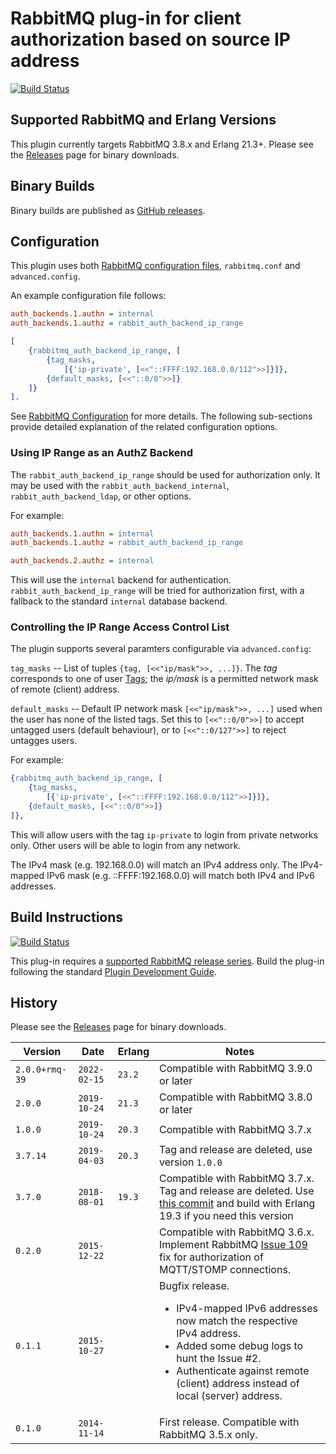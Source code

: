 # RabbitMQ plug-in for client authorization based on source IP address

[![Build Status](https://github.com/gotthardp/rabbitmq-auth-backend-ip-range/actions/workflows/main.yaml/badge.svg?branch=master)](https://github.com/gotthardp/rabbitmq-auth-backend-ip-range/actions)

## Supported RabbitMQ and Erlang Versions

This plugin currently targets RabbitMQ 3.8.x and Erlang 21.3+. Please see the [Releases](https://github.com/gotthardp/rabbitmq-auth-backend-ip-range/releases) page for binary downloads.

## Binary Builds

Binary builds are published as [GitHub releases](https://github.com/gotthardp/rabbitmq-auth-backend-ip-range/releases).

## Configuration

This plugin uses both [RabbitMQ configuration files](http://www.rabbitmq.com/configure.html#configuration-file),
`rabbitmq.conf` and `advanced.config`.

An example configuration file follows:

``` ini
auth_backends.1.authn = internal
auth_backends.1.authz = rabbit_auth_backend_ip_range
```

```erlang
[
    {rabbitmq_auth_backend_ip_range, [
        {tag_masks,
            [{'ip-private', [<<"::FFFF:192.168.0.0/112">>]}]},
        {default_masks, [<<"::0/0">>]}
    ]}
].
```
See [RabbitMQ Configuration](https://www.rabbitmq.com/configure.html) for more
details. The following sub-sections provide detailed explanation of the related
configuration options.

### Using IP Range as an AuthZ Backend


The `rabbit_auth_backend_ip_range` should be used for authorization only. It may
be used with the `rabbit_auth_backend_internal`, `rabbit_auth_backend_ldap`, or other options.

For example:

``` ini
auth_backends.1.authn = internal
auth_backends.1.authz = rabbit_auth_backend_ip_range

auth_backends.2.authz = internal
```

This will use the `internal` backend for authentication. `rabbit_auth_backend_ip_range` will be tried
for authorization first, with a fallback to the standard `internal` database backend.


### Controlling the IP Range Access Control List

The plugin supports several paramters configurable via `advanced.config`:

`tag_masks` --  List of tuples `{tag, [<<"ip/mask">>, ...]}`. The *tag*
corresponds to one of user [Tags](https://www.rabbitmq.com/management.html#permissions);
the *ip/mask* is a permitted network mask of remote (client) address.

`default_masks` -- Default IP network mask `[<<"ip/mask">>, ...]` used when the
user has none of the listed tags. Set this to `[<<"::0/0">>]` to accept untagged
users (default behaviour), or to `[<<"::0/127">>]` to reject untagges users.

For example:
```erlang
{rabbitmq_auth_backend_ip_range, [
    {tag_masks,
        [{'ip-private', [<<"::FFFF:192.168.0.0/112">>]}]},
    {default_masks, [<<"::0/0">>]}
]},
```
This will allow users with the tag `ip-private` to login from private networks
only. Other users will be able to login from any network.

The IPv4 mask (e.g. 192.168.0.0) will match an IPv4 address only.
The IPv4-mapped IPv6 mask (e.g. ::FFFF:192.168.0.0) will match both IPv4 and
IPv6 addresses.


## Build Instructions

[![Build Status](https://travis-ci.org/gotthardp/rabbitmq-auth-backend-ip-range.svg?branch=master)](https://travis-ci.org/gotthardp/rabbitmq-auth-backend-ip-range)

This plug-in requires a [supported RabbitMQ release series](https://www.rabbitmq.com/versions.html). Build the plug-in following the
standard [Plugin Development Guide](https://www.rabbitmq.com/plugin-development.html).

## History

Please see the [Releases](https://github.com/gotthardp/rabbitmq-auth-backend-ip-range/releases) page for binary downloads.

Version        | Date         | Erlang |  Notes
-------------- |------------- | -------| -----------------------
`2.0.0+rmq-39` | `2022-02-15` | `23.2` | Compatible with RabbitMQ 3.9.0 or later
`2.0.0`        | `2019-10-24` | `21.3` | Compatible with RabbitMQ 3.8.0 or later
`1.0.0`        | `2019-10-24` | `20.3` | Compatible with RabbitMQ 3.7.x
`3.7.14`       | `2019-04-03` | `20.3` | Tag and release are deleted, use version `1.0.0`
`3.7.0`        | `2018-08-01` | `19.3` | Compatible with RabbitMQ 3.7.x. Tag and release are deleted. Use [this commit](https://github.com/gotthardp/rabbitmq-auth-backend-ip-range/commit/44061917c49d67bbeded6ba1b4370d98ff680215) and build with Erlang 19.3 if you need this version
`0.2.0`        | `2015-12-22` |        | Compatible with RabbitMQ 3.6.x. Implement RabbitMQ [Issue 109](https://github.com/rabbitmq/rabbitmq-server/issues/109) fix for authorization of MQTT/STOMP connections.
`0.1.1`        | `2015-10-27` |        | Bugfix release.<ul><li>IPv4-mapped IPv6 addresses now match the respective IPv4 address.</li><li>Added some debug logs to hunt the Issue #2.</li><li>Authenticate against remote (client) address instead of local (server) address.</li></ul>
`0.1.0`        | `2014-11-14` |        | First release. Compatible with RabbitMQ 3.5.x only.
